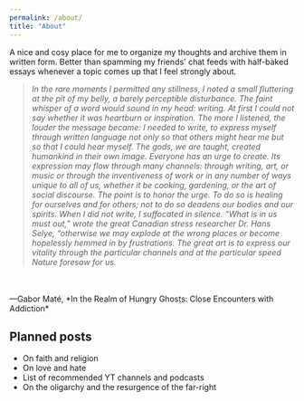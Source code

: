 ```yaml
---
permalink: /about/
title: "About"
---
```


A nice and cosy place for me to organize my thoughts and archive them in written form. Better than spamming my friends' chat feeds with half-baked essays whenever a topic comes up that I feel strongly about.

>*In the rare moments I permitted any stillness, I noted a small fluttering at the pit of my belly, a barely perceptible disturbance. The faint whisper of a word would sound in my head: writing. At first I could not say whether it was heartburn or inspiration. The more I listened, the louder the message became: I needed to write, to express myself through written language not only so that others might hear me but so that I could hear myself. The gods, we are taught, created humankind in their own image. Everyone has an urge to create. Its expression may flow through many channels: through writing, art, or music or through the inventiveness of work or in any number of ways unique to all of us, whether it be cooking, gardening, or the art of social discourse. The point is to honor the urge. To do so is healing for ourselves and for others; not to do so deadens our bodies and our spirits. When I did not write, I suffocated in silence. “What is in us must out,” wrote the great Canadian stress researcher Dr. Hans Selye, “otherwise we may explode at the wrong places or become hopelessly hemmed in by frustrations. The great art is to express our vitality through the particular channels and at the particular speed Nature foresaw for us.*
<br>
<br>
—Gabor Maté, *In the Realm of Hungry Ghosts: Close Encounters with Addiction*


## Planned posts

- On faith and religion
- On love and hate
- List of recommended YT channels and podcasts
- On the oligarchy and the resurgence of the far-right

